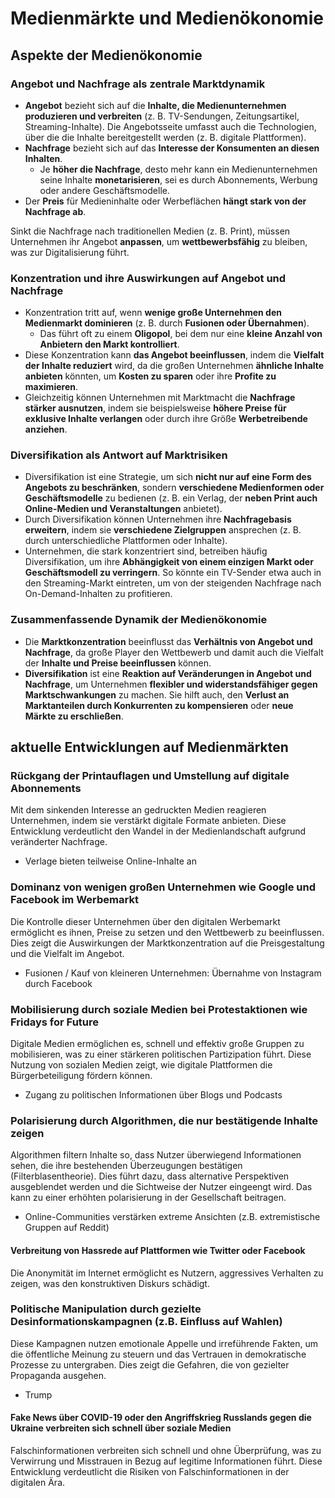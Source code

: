 # Medienmärkte und Medienökonomie

## Aspekte der Medienökonomie

### Angebot und Nachfrage als zentrale Marktdynamik

- **Angebot** bezieht sich auf die **Inhalte, die Medienunternehmen produzieren und verbreiten** (z. B. TV-Sendungen, Zeitungsartikel, Streaming-Inhalte). Die Angebotsseite umfasst auch die Technologien, über die die Inhalte bereitgestellt werden (z. B. digitale Plattformen).
- **Nachfrage** bezieht sich auf das **Interesse der Konsumenten an diesen Inhalten**.
  - Je **höher die Nachfrage**, desto mehr kann ein Medienunternehmen seine Inhalte **monetarisieren**, sei es durch Abonnements, Werbung oder andere Geschäftsmodelle.
- Der **Preis** für Medieninhalte oder Werbeflächen **hängt stark von der Nachfrage ab**.

Sinkt die Nachfrage nach traditionellen Medien (z. B. Print), müssen Unternehmen ihr Angebot **anpassen**, um **wettbewerbsfähig** zu bleiben, was zur Digitalisierung führt.

### Konzentration und ihre Auswirkungen auf Angebot und Nachfrage

- Konzentration tritt auf, wenn **wenige große Unternehmen den Medienmarkt dominieren** (z. B. durch **Fusionen oder Übernahmen**).
  - Das führt oft zu einem **Oligopol**, bei dem nur eine **kleine Anzahl von Anbietern den Markt kontrolliert**.
- Diese Konzentration kann **das Angebot beeinflussen**, indem die **Vielfalt der Inhalte reduziert** wird, da die großen Unternehmen **ähnliche Inhalte anbieten** könnten, um **Kosten zu sparen** oder ihre **Profite zu maximieren**.
- Gleichzeitig können Unternehmen mit Marktmacht die **Nachfrage stärker ausnutzen**, indem sie beispielsweise **höhere Preise für exklusive Inhalte verlangen** oder durch ihre Größe **Werbetreibende anziehen**.

### Diversifikation als Antwort auf Marktrisiken

- Diversifikation ist eine Strategie, um sich **nicht nur auf eine Form des Angebots zu beschränken**, sondern **verschiedene Medienformen oder Geschäftsmodelle** zu bedienen (z. B. ein Verlag, der **neben Print auch Online-Medien und Veranstaltungen** anbietet).
- Durch Diversifikation können Unternehmen ihre **Nachfragebasis erweitern**, indem sie **verschiedene Zielgruppen** ansprechen (z. B. durch unterschiedliche Plattformen oder Inhalte).
- Unternehmen, die stark konzentriert sind, betreiben häufig Diversifikation, um ihre **Abhängigkeit von einem einzigen Markt oder Geschäftsmodell zu verringern**. So könnte ein TV-Sender etwa auch in den Streaming-Markt eintreten, um von der steigenden Nachfrage nach On-Demand-Inhalten zu profitieren.

### Zusammenfassende Dynamik der Medienökonomie

- Die **Marktkonzentration** beeinflusst das **Verhältnis von Angebot und Nachfrage**, da große Player den Wettbewerb und damit auch die Vielfalt der **Inhalte und Preise beeinflussen** können.
- **Diversifikation** ist eine **Reaktion auf Veränderungen in Angebot und Nachfrage**, um Unternehmen **flexibler und widerstandsfähiger gegen Marktschwankungen** zu machen. Sie hilft auch, den **Verlust an Marktanteilen durch Konkurrenten zu kompensieren** oder **neue Märkte zu erschließen**.

## aktuelle Entwicklungen auf Medienmärkten

### Rückgang der Printauflagen und Umstellung auf digitale Abonnements

Mit dem sinkenden Interesse an gedruckten Medien reagieren Unternehmen, indem sie verstärkt digitale Formate anbieten. Diese Entwicklung verdeutlicht den Wandel in der Medienlandschaft aufgrund veränderter Nachfrage.

- Verlage bieten teilweise Online-Inhalte an

### Dominanz von wenigen großen Unternehmen wie Google und Facebook im Werbemarkt

Die Kontrolle dieser Unternehmen über den digitalen Werbemarkt ermöglicht es ihnen, Preise zu setzen und den Wettbewerb zu beeinflussen. Dies zeigt die Auswirkungen der Marktkonzentration auf die Preisgestaltung und die Vielfalt im Angebot.

- Fusionen / Kauf von kleineren Unternehmen: Übernahme von Instagram durch Facebook

### Mobilisierung durch soziale Medien bei Protestaktionen wie Fridays for Future

Digitale Medien ermöglichen es, schnell und effektiv große Gruppen zu mobilisieren, was zu einer stärkeren politischen Partizipation führt. Diese Nutzung von sozialen Medien zeigt, wie digitale Plattformen die Bürgerbeteiligung fördern können.

- Zugang zu politischen Informationen über Blogs und Podcasts

### Polarisierung durch Algorithmen, die nur bestätigende Inhalte zeigen

Algorithmen filtern Inhalte so, dass Nutzer überwiegend Informationen sehen, die ihre bestehenden Überzeugungen bestätigen (Filterblasentheorie). Dies führt dazu, dass alternative Perspektiven ausgeblendet werden und die Sichtweise der Nutzer eingeengt wird. Das kann zu einer erhöhten polarisierung in der Gesellschaft beitragen.

- Online-Communities verstärken extreme Ansichten (z.B. extremistische Gruppen auf Reddit)

#### Verbreitung von Hassrede auf Plattformen wie Twitter oder Facebook

Die Anonymität im Internet ermöglicht es Nutzern, aggressives Verhalten zu zeigen, was den konstruktiven Diskurs schädigt.

### Politische Manipulation durch gezielte Desinformationskampagnen (z.B. Einfluss auf Wahlen)

Diese Kampagnen nutzen emotionale Appelle und irreführende Fakten, um die öffentliche Meinung zu steuern und das Vertrauen in demokratische Prozesse zu untergraben. Dies zeigt die Gefahren, die von gezielter Propaganda ausgehen.

- Trump

#### Fake News über COVID-19 oder den Angriffskrieg Russlands gegen die Ukraine verbreiten sich schnell über soziale Medien

Falschinformationen verbreiten sich schnell und ohne Überprüfung, was zu Verwirrung und Misstrauen in Bezug auf legitime Informationen führt. Diese Entwicklung verdeutlicht die Risiken von Falschinformationen in der digitalen Ära.
